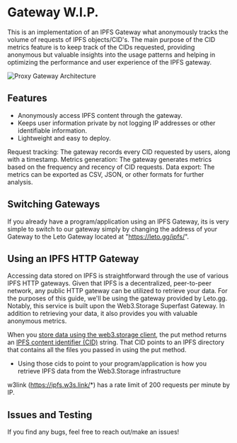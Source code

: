 # Gateway W.I.P.

This is an implementation of an IPFS Gateway what anonymously tracks the volume of requests of IPFS objects/CID's. 
The main purpose of the CID metrics feature is to keep track of the CIDs requested, providing anonymous but valuable insights into the usage patterns and helping in optimizing the performance and user experience of the IPFS gateway.

![Proxy Gateway Architecture](https://user-images.githubusercontent.com/30084404/225565389-d78d75a7-7ee7-44c8-8ece-3793928c0f30.png)




## Features

- Anonymously access IPFS content through the gateway.
- Keeps user information private by not logging IP addresses or other identifiable information.
- Lightweight and easy to deploy.

Request tracking: The gateway records every CID requested by users, along with a timestamp.
Metrics generation: The gateway generates metrics based on the frequency and recency of CID requests.
Data export: The metrics can be exported as CSV, JSON, or other formats for further analysis.

## Switching Gateways

If you already have a program/application using an IPFS Gateway, its is very simple to switch to our gateway simply by changing the address of your Gateway to the Leto Gateway located at "https://leto.gg/ipfs/".

## Using an IPFS HTTP Gateway

Accessing data stored on IPFS is straightforward through the use of various IPFS HTTP gateways. Given that IPFS is a decentralized, peer-to-peer network, any public HTTP gateway can be utilized to retrieve your data. For the purposes of this guide, we'll be using the gateway provided by Leto.gg. Notably, this service is built upon the Web3.Storage Superfast Gateway. In addition to retrieving your data, it also provides you with valuable anonymous metrics.

When you [store data using the web3.storage client](https://web3.storage/docs/how-tos/store/), the put method returns an [IPFS content identifier (CID)](https://docs.ipfs.io/concepts/content-addressing/) string. That CID points to an IPFS directory that contains all the files you passed in using the put method.

- Using those cids to point to your program/application is how you retrieve IPFS data from the Web3.Storage infrastructure 

w3link (https://ipfs.w3s.link/*) has a rate limit of 200 requests per minute by IP.



## Issues and Testing

If you find any bugs, feel free to reach out/make an issues!
